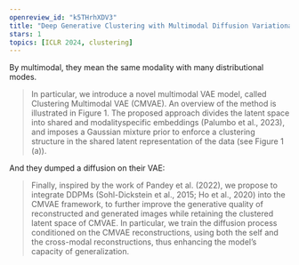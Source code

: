 ```yaml
---
openreview_id: "k5THrhXDV3"
title: "Deep Generative Clustering with Multimodal Diffusion Variational Autoencoders"
stars: 1
topics: [ICLR 2024, clustering]
---
```


By multimodal, they mean the same modality with many distributional modes.
> In particular, we introduce a novel multimodal VAE model, called Clustering Multimodal VAE (CMVAE). An overview of the method is illustrated in Figure 1. The proposed approach divides the latent space into shared and modalityspecific embeddings (Palumbo et al., 2023), and imposes a Gaussian mixture prior to enforce a clustering structure in the shared latent representation of the data (see Figure 1 (a)).

And they dumped a diffusion on their VAE:
> Finally, inspired by the work of Pandey et al. (2022), we propose to integrate DDPMs (Sohl-Dickstein et al., 2015; Ho et al., 2020) into the CMVAE framework, to further improve the generative quality of reconstructed and generated images while retaining the clustered latent space of CMVAE. In particular, we train the diffusion process conditioned on the CMVAE reconstructions, using both the self and the cross-modal reconstructions, thus enhancing the model’s capacity of generalization.
